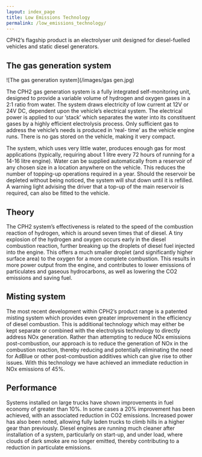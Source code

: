 ```yaml
---
layout: index_page
title: Low Emissions Technology
permalink: /low_emissions_technology/
---
```


CPH2’s flagship product is an electrolyser unit designed for diesel-fuelled vehicles and static diesel generators. 

The gas generation system
-------------------------

![The gas generation system](/images/gas gen.jpg)

The CPH2 gas generation system is a fully integrated self-monitoring unit, designed to provide a variable volume of hydrogen and oxygen gases in a 2:1 ratio from water.
The system draws electricity of low current at 12V or 24V DC, dependent upon the vehicle’s electrical system. The electrical power is applied to our ‘stack’ which separates the water into its constituent gases by a highly efficient electrolysis process.
Only sufficient gas to address the vehicle’s needs is produced in ‘real- time’ as the vehicle engine runs.  There is no gas stored on the vehicle, making it very compact.

The system, which uses very little water, produces enough gas for most applications (typically, requiring about 1 litre every 72 hours of running for a 14-16 litre engine). Water can be supplied automatically from a reservoir of any chosen size in a location anywhere on the vehicle.  This reduces the number of topping-up operations required in a year.  Should the reservoir be depleted without being noticed, the system will shut down until it is refilled.  A warning light advising the driver that a top-up of the main reservoir is required, can also be fitted to the vehicle.

Theory
------
The CPH2 system’s effectiveness is related to the speed of the combustion reaction of hydrogen, which is around seven times that of diesel.  A tiny explosion of the hydrogen and oxygen occurs early in the diesel combustion reaction, further breaking up the droplets of diesel fuel injected into the engine.  This offers a much smaller droplet (and significantly higher surface area) to the oxygen for a more complete combustion.
This results in more power output from the engine, and contributes to lower emissions of particulates and gaseous hydrocarbons, as well as lowering the CO2 emissions and saving fuel.

Misting system 
--------------
The most recent development within CPH2’s product range is a patented misting system which provides even greater improvement in the efficiency of diesel combustion.  This is additional technology which may either be kept separate or combined with the electrolysis technology to directly address NOx generation. Rather than attempting to reduce NOx emissions post-combustion, our approach is to reduce the generation of NOx in the combustion reaction, thereby reducing and potentially eliminating the need for AdBlue or other post-combustion additives which can give rise to other issues.
With this technology we have achieved an immediate reduction in NOx emissions of 45%.

Performance
------------
Systems installed on large trucks have shown improvements in fuel economy of greater than 10%.   In some cases a 20% improvement has been achieved, with an associated reduction in CO2 emissions.
Increased power has also been noted, allowing fully laden trucks to climb hills in a higher gear than previously.
Diesel engines are running much cleaner after installation of a system, particularly on start-up, and under load, where clouds of dark smoke are no longer emitted, thereby contributing to a reduction in particulate emissions.


